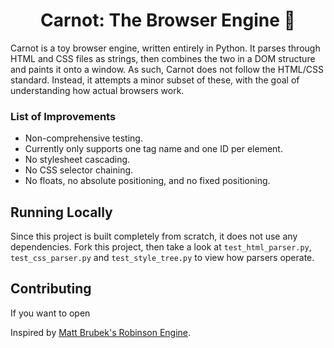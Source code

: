 <h1 align='center'>Carnot: The Browser Engine 🚒</h1>

Carnot is a toy browser engine, written entirely in Python. It parses through HTML and CSS files as strings, then combines the two in a DOM structure and paints it onto a window. As such, Carnot does not follow the HTML/CSS standard. Instead, it attempts a minor subset of these, with the goal of understanding how actual browsers work. 

### List of Improvements
- Non-comprehensive testing.
- Currently only supports one tag name and one ID per element.
- No stylesheet cascading.
- No CSS selector chaining.
- No floats, no absolute positioning, and no fixed positioning.

## Running Locally
Since this project is built completely from scratch, it does not use any dependencies. Fork this project, then take a look at `test_html_parser.py`, `test_css_parser.py` and `test_style_tree.py` to view how parsers operate.

## Contributing
If you want to open 

Inspired by [Matt Brubek's Robinson Engine](https://github.com/mbrubeck/robinson).
